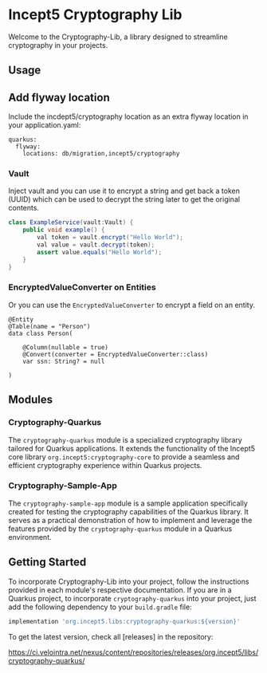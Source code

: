 # Incept5 Cryptography Lib

Welcome to the Cryptography-Lib, a library designed to streamline cryptography in your projects.


## Usage

## Add flyway location

Include the incdept5/cryptography location as an extra flyway location in your application.yaml:

    quarkus:
      flyway:
        locations: db/migration,incept5/cryptography


### Vault

Inject vault and you can use it to encrypt a string and get back a token (UUID)
 which can be used to decrypt the string later to get the original contents.

```java
class ExampleService(vault:Vault) {
    public void example() {
        val token = vault.encrypt("Hello World");
        val value = vault.decrypt(token);
        assert value.equals("Hello World");
    }
}
```

### EncryptedValueConverter on Entities
Or you can use the `EncryptedValueConverter` to encrypt a field on an entity.

    @Entity
    @Table(name = "Person")
    data class Person(

        @Column(nullable = true)
        @Convert(converter = EncryptedValueConverter::class)
        var ssn: String? = null
    
    )

## Modules

### Cryptography-Quarkus
The `cryptography-quarkus` module is a specialized cryptography library tailored for Quarkus applications. It extends the functionality of the Incept5 core library `org.incept5:cryptography-core` to provide a seamless and efficient cryptography experience within Quarkus projects.

### Cryptography-Sample-App
The `cryptography-sample-app` module is a sample application specifically created for testing the cryptography capabilities of the Quarkus library. It serves as a practical demonstration of how to implement and leverage the features provided by the `cryptography-quarkus` module in a Quarkus environment.

## Getting Started
To incorporate Cryptography-Lib into your project, follow the instructions provided in each module's respective documentation. If you are in a Quarkus project, to incorporate `cryptography-quarkus` into your project, just add the following dependency to your `build.gradle` file:

```groovy
implementation 'org.incept5.libs:cryptography-quarkus:${version}'
```
To get the latest version, check all [releases] in the repository:

https://ci.velointra.net/nexus/content/repositories/releases/org.incept5/libs/cryptography-quarkus/